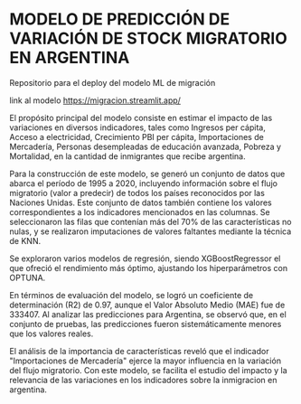 # MODELO DE PREDICCIÓN DE VARIACIÓN DE STOCK MIGRATORIO EN ARGENTINA

Repositorio para el deploy del modelo ML de migración

link al modelo https://migracion.streamlit.app/

El propósito principal del modelo consiste en estimar el impacto de las variaciones en diversos indicadores, tales como Ingresos per cápita, Acceso a electricidad, Crecimiento PBI per cápita, Importaciones de Mercadería, Personas desempleadas de educación avanzada, Pobreza y Mortalidad, en la cantidad de inmigrantes que recibe argentina.

Para la construcción de este modelo, se generó un conjunto de datos que abarca el período de 1995 a 2020, incluyendo información sobre el flujo migratorio (valor a predecir) de todos los países reconocidos por las Naciones Unidas. Este conjunto de datos también contiene los valores correspondientes a los indicadores mencionados en las columnas. Se seleccionaron las filas que contenían más del 70% de las características no nulas, y se realizaron imputaciones de valores faltantes mediante la técnica de KNN.

Se exploraron varios modelos de regresión, siendo XGBoostRegressor el que ofreció el rendimiento más óptimo, ajustando los hiperparámetros con OPTUNA.

En términos de evaluación del modelo, se logró un coeficiente de determinación (R2) de 0.97, aunque el Valor Absoluto Medio (MAE) fue de 333407. Al analizar las predicciones para Argentina, se observó que, en el conjunto de pruebas, las predicciones fueron sistemáticamente menores que los valores reales.

El análisis de la importancia de características reveló que el indicador "Importaciones de Mercadería" ejerce la mayor influencia en la variación del flujo migratorio. Con este modelo, se facilita el estudio del impacto y la relevancia de las variaciones en los indicadores sobre la inmigracion en  argentina.
